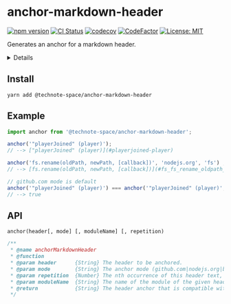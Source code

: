 # anchor-markdown-header

[![npm version](https://badge.fury.io/js/%40technote-space%2Fanchor-markdown-header.svg)](https://badge.fury.io/js/%40technote-space%2Fanchor-markdown-header)
[![CI Status](https://github.com/technote-space/anchor-markdown-header/workflows/CI/badge.svg)](https://github.com/technote-space/anchor-markdown-header/actions)
[![codecov](https://codecov.io/gh/technote-space/anchor-markdown-header/branch/master/graph/badge.svg)](https://codecov.io/gh/technote-space/anchor-markdown-header)
[![CodeFactor](https://www.codefactor.io/repository/github/technote-space/anchor-markdown-header/badge)](https://www.codefactor.io/repository/github/technote-space/anchor-markdown-header)
[![License: MIT](https://img.shields.io/badge/License-MIT-blue.svg)](https://github.com/technote-space/anchor-markdown-header/blob/master/LICENSE)

Generates an anchor for a markdown header.

<!-- START doctoc generated TOC please keep comment here to allow auto update -->
<!-- DON'T EDIT THIS SECTION, INSTEAD RE-RUN doctoc TO UPDATE -->
<details>
<summary>Details</summary>

- [Install](#install)
- [Example](#example)
- [API](#api)

</details>
<!-- END doctoc generated TOC please keep comment here to allow auto update -->

## Install
```shell script
yarn add @technote-space/anchor-markdown-header
```

## Example

```js
import anchor from '@technote-space/anchor-markdown-header';

anchor('"playerJoined" (player)'); 
// --> ["playerJoined" (player)](#playerjoined-player)

anchor('fs.rename(oldPath, newPath, [callback])', 'nodejs.org', 'fs') ;
// --> [fs.rename(oldPath, newPath, [callback])](#fs_fs_rename_oldpath_newpath_callback)

// github.com mode is default
anchor('"playerJoined" (player)') === anchor('"playerJoined" (player)', 'github.com'); 
// --> true
```

## API

`anchor(header[, mode] [, moduleName] [, repetition)`

```js
/**
 * @name anchorMarkdownHeader
 * @function
 * @param header      {String} The header to be anchored.
 * @param mode        {String} The anchor mode (github.com|nodejs.org|bitbucket.org|ghost.org|gitlab.com).
 * @param repetition  {Number} The nth occurrence of this header text, starting with 0. Not required for the 0th instance.
 * @param moduleName  {String} The name of the module of the given header (required only for 'nodejs.org' mode).
 * @return            {String} The header anchor that is compatible with the given mode.
 */
```
